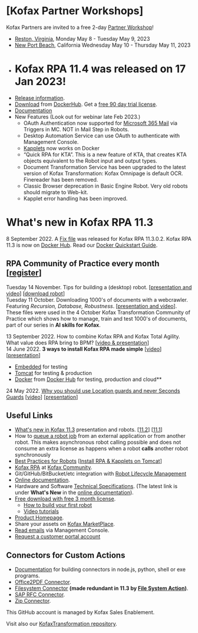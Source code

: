 
# [Kofax Partner Workshops]
Kofax Partners are invited to a free 2-day [Partner Workshop](https://github.com/KofaxRPA/PartnerSeminar/blob/main/README.md)!
* [Reston, Virginia](https://www.eventbrite.com/e/604150038027), Monday May 8 - Tuesday May 9, 2023
* [New Port Beach](https://www.eventbrite.com/e/604138222687), California Wednesday May 10 - Thursday May 11, 2023
* # Kofax RPA 11.4 was released on 17 Jan 2023!
* [Release information](https://knowledge.kofax.com/Robotic_Process_Automation/Overview-Downloads/RPA_Product_Release_Information#Latest_11.4_Releases).
* [Download](https://github.com/KofaxRPA/Docker) from [DockerHub](https://hub.docker.com/r/kofax/rpa-managementconsole). Get a [free 90 day trial license](https://www.kofax.com/products/rpa/rpa-free-trial).
* [Documentation](https://docshield.kofax.com/RPA/en_US/11.4.0-vcsft2fhaw/help/rpa_help/help_main/c_welcomegeneral.html)
* New Features (Look out for webinar late Feb 2023.)
  *	OAuth Authentication now supported for [Microsoft 365 Mail](https://github.com/KofaxRPA/Mail/blob/master/Microsoft365.md) via Triggers in MC. NOT in Mail Step in Robots.
  *	Desktop Automation Service can use OAuth to authenticate with Management Console.
  *	[Kapplets](https://github.com/KofaxRPA/Docker/blob/6b954e9188e3828183b9e9e6ce37afe4b3cde62a/docker-compose.yml) now works on Docker
  *	“Quick RPA for KTA”. This is a new feature of KTA, that creates KTA objects equivalent to the Robot input and output types.
  *	Document Transformation Service has been upgraded to the latest version of Kofax Transformation: Kofax Omnipage is default OCR. Finereader has been removed.
  *	Classic Browser deprecation in Basic Engine Robot. Very old robots should migrate to Web-kit.
  *	Kapplet error handling has been improved.
# What's new in Kofax RPA 11.3
8 September 2022. A [Fix file](https://community.kofax.com/s/question/0D53m00006FG8ThCAL/robotic-process-automation-release-announcements) was released for Kofax RPA 11.3.0.2.
Kofax RPA 11.3 is now on [Docker Hub](https://hub.docker.com/u/kofax). Read our [Docker Quickstart Guide](https://github.com/KofaxRPA/Docker).
## RPA Community of Practice every month [[register](https://cvent.me/Y7gqWA)]   
Tuesday 14 November. Tips for building a (desktop) robot. [[presentation and video](https://kofax.app.bigtincan.com/lshare/lWvwm6qzXx41kPGRj9VMEk3fRTXCYE3ne0QyKpNr527ZDYaoAd)] [[download robot](https://github.com/KofaxRPA/Hansard-Robot)]  
Tuesday 11 October. Downloading 1000's of documents with a webcrawler. Featuring *Recursion, Database, Robustness*. [[presentation and video](https://kofax.app.bigtincan.com/lshare/509QLepyr4vlONPk1Va6gXytyixUOEM3RzA2oxb7WnwjYGdJXD)]. These files were used in the 4 October Kofax Transformation Community of Practice which shows how to manage, train and test 1000's of documents, part of our series in **AI skills for Kofax**.

13 September 2022. How to combine Kofax RPA and Kofax Total Agility. What value does RPA bring to BPM? [[video & presentation](https://kofax.app.bigtincan.com/lshare/w7GmZ6QAnXbepkDLzdJYEmMTPFwsLEN2j3l4a5oR10VOxvqP9y)]  
14 June 2022. **3 ways to install Kofax RPA made simple** [[video](https://kofax.app.bigtincan.com/pfiles/KkoeJP7wRa4bVZqMlg2Vf3sOc7CAflTWg12YNx0OjGAzmp3yXW/f/1039688592)] [[presentation](https://kofax.app.bigtincan.com/pfiles/rRLP0b65oAaQdJGlOE66i0hDc5cMiJUNE3jyVKYx27kZzMqweW/f/1039981561)]  
* [Embedded](https://www.kofax.com/products/rpa/rpa-free-trial) for testing  
* [Tomcat](https://github.com/KofaxRPA/RPA-Best-Practices/wiki/Install-Kofax-RPA-11.3-on-Apache-Tomcat-on-Windows) for testing & production  
* [Docker](https://github.com/KofaxRPA/Docker) from [Docker Hub](https://hub.docker.com/u/kofax) for testing, production and cloud**  

24 May 2022. [Why you should use Location guards and never Seconds Guards](https://kofax.app.bigtincan.com/pfiles/eb9PWRq270Kl3AXN5gyxf1sncQUvUDUM8wyrVvDjZoGO4pxYQ1/f/1039688448)   [[video](https://kofax.app.bigtincan.com/pfiles/PDNGeb409jkXm573rE5xiDhncyceiOUdgQldzv1ya6KYpAwOMq/f/1039981596)] [[presentation](https://kofax.app.bigtincan.com/pfiles/eb9PWRq270Kl3AXN5gyxf1sncQUvUDUM8wyrVvDjZoGO4pxYQ1/f/1039688449)]  



## Useful Links
* [What's new in Kofax 11.3](https://github.com/KofaxRPA/RPA-11.3) presentation and robots. [[11.2](https://github.com/KofaxRPA/RPA-11.2)] [[11.1](https://github.com/KofaxRPA/RPA-11.1)]  
* How to [queue a robot job](https://github.com/KofaxRPA/RPA-11.1/blob/main/RobotQueueing.md#robot-queueing-in-kofax-rpa) from an external application or from another robot. This makes asynchronous robot calling possible and does not consume an extra license as happens when a robot **calls** another robot synchronously
* [Best Practices for Robots](https://github.com/KofaxRPA/RPA-Best-Practices#readme) [[Install RPA & Kapplets on Tomcat](https://github.com/KofaxRPA/RPA-Best-Practices/wiki/Install-Kofax-RPA-11.3-on-Apache-Tomcat-on-Windows)]
* [Kofax RPA](https://community.kofax.com/s/topic/0TO3m000000IznGGAS/robotic-process-automation) at [Kofax Community](https://community.kofax.com).
* Git/GitHub/BitBucket/etc integration with [Robot Lifecycle Management](https://github.com/KofaxRPA/Robot-Lifecycle-Management-Guide)
* [Online documentation](https://docshield.kofax.com/RPA/en_US/11.3.0_5cdzhlgb3t/help/rpa_help/help_main/c_welcomegeneral.html).
* Hardware and Software [Technical Specifications](https://docshield.kofax.com/RPA/en_US/11.3.0_5cdzhlgb3t/print/KofaxRPATechnicalSpecifications_11.3.0_EN.pdf).  (The latest link is under **What's New** in the [online documentation](https://docshield.kofax.com/ia-platform.html)).
* [Free download with free 3 month license](https://www.kofax.com/products/rpa/rpa-free-trial).
  * [How to build your first robot](https://www.kofax.com/-/media/files/e-books/en/ug_rpa-tutorial-guide-_en.pdf)
  * [Video tutorials](https://www.kofax.com/eg/kofax-rpa-tutorials)
* [Product Homepage](https://www.kofax.com/products/rpa).
* Share your assets on [Kofax MarketPlace](https://marketplace.kofax.com/).
* [Read emails](https://github.com/KofaxRPA/RPA-11.1/blob/main/Enhanced%20Email%20Integration.md#enhanced-email-integration-in-kofax-rpa-111) via Management Console.
* [Request a customer portal account](https://knowledge.kofax.com/General_Support/00_Support_Forms/Customer_Portal_Request?_ga=2.130987279.1656012013.1655202293-294255832.1654091170)
## Connectors for Custom Actions
 * [Documentation](https://docshield.kofax.com/RPA/en_US/11.4.0-vcsft2fhaw/help/rpa_help/help_main/designstudio/c_das_customactionstep.html) for building connectors in node.js, python, shell or exe programs.
 * [Office2PDF Connector](https://github.com/KofaxRPA/RPA-Connector-Office2PDF).
 * [Filesystem Connector](https://github.com/KofaxRPA/RPA-Connector-File-System) **(made redundant in 11.3 by [File System Action](https://docshield.kofax.com/RPA/en_US/11.4.0-vcsft2fhaw/help/rpa_help/help_main/designstudio/c_das_filesystemactionstep.html))**.
 * [SAP RFC Connector](https://github.com/KofaxRPA/RPA-Connector-RFC).
 * [Zip Connector](https://github.com/KofaxRPA/RPA-Connector-Zip).
 

This GitHub account is managed by Kofax Sales Enablement.

Visit also our [KofaxTransformation repository](https://github.com/KofaxTransformation).
